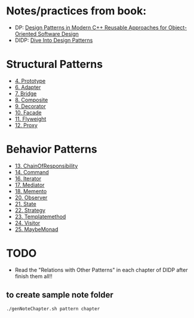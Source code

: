 # Notes/practices from book:
- DP: [Design Patterns in Modern C++ Reusable Approaches for Object-Oriented Software Design](https://www.amazon.com/Design-Patterns-Modern-Approaches-Object-Oriented/dp/1484236025)
- DIDP: [Dive Into Design Patterns](https://refactoring.guru/design-patterns/book)

# Structural Patterns
- [4. Prototype](4.prototype)
- [6. Adapter](6.adapter)
- [7. Bridge](7.bridge)
- [8. Composite](8.composite)
- [9. Decorator](9.decorator)
- [10. Facade](10.facade)
- [11. Flyweight](11.flyweight)
- [12. Proxy](12.proxy)
# Behavior Patterns
- [13. ChainOfResponsibility](13.chainofresp)
- [14. Command](14.command)
- [16. Iterator](16.iterator)
- [17. Mediator](17.mediator)
- [18. Memento](18.memento)
- [20. Observer](20.observer)
- [21. State](21.state)
- [22. Strategy](22.strategy)
- [23. Templatemethod](23.templatemethod)
- [24. Visitor](24.visitor)
- [25. MaybeMonad](25.maybeMonad)

# TODO
- Read the "Relations with Other Patterns" in each chapter of DIDP after finish them all!!

## to create sample note folder
```bash
./genNoteChapter.sh pattern chapter
```
